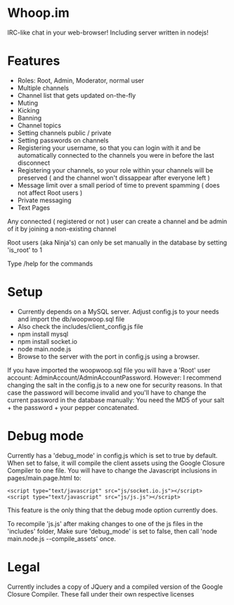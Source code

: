 Whoop.im
========

IRC-like chat in your web-browser! Including server written in nodejs!

Features
========
- Roles: Root, Admin, Moderator, normal user
- Multiple channels
- Channel list that gets updated on-the-fly
- Muting
- Kicking
- Banning
- Channel topics
- Setting channels public / private
- Setting passwords on channels
- Registering your username, so that you can login with it and be automatically connected to the channels you were in before the last disconnect
- Registering your channels, so your role within your channels will be preserved ( and the channel won't dissappear after everyone left )
- Message limit over a small period of time to prevent spamming ( does not affect Root users )
- Private messaging
- Text Pages

Any connected ( registered or not ) user can create a channel and be admin of it by joining a non-existing channel

Root users (aka Ninja's) can only be set manually in the database by setting 'is_root' to 1 

Type /help for the commands


Setup
========

- Currently depends on a MySQL server. Adjust config.js to your needs and import the db/woopwoop.sql file
- Also check the includes/client_config.js file
- npm install mysql
- npm install socket.io
- node main.node.js
- Browse to the server with the port in config.js using a browser.

If you have imported the woopwoop.sql file you will have a 'Root' user account: AdminAccount/AdminAccountPassword. However: I recommend changing the salt in the config.js to a new one for security reasons. In that case the password will become invalid and you'll have to change the current password in the database manually: You need the MD5 of your salt + the password + your pepper concatenated.

Debug mode
=======
Currently has a 'debug_mode' in config.js which is set to true by default. When set to false, it will compile the client assets using the Google Closure Compiler to one file. You will have to change the Javascript inclusions in pages/main.page.html to:

    <script type="text/javascript" src="js/socket.io.js"></script>
    <script type="text/javascript" src="js/js.js"></script>

This feature is the only thing that the debug mode option currently does.

To recompile 'js.js' after making changes to one of the js files in the 'includes' folder, Make sure 'debug_mode' is set to false, then call 'node main.node.js --compile_assets' once.

Legal
======
Currently includes a copy of JQuery and a compiled version of the Google Closure Compiler. These fall under their own respective licenses
